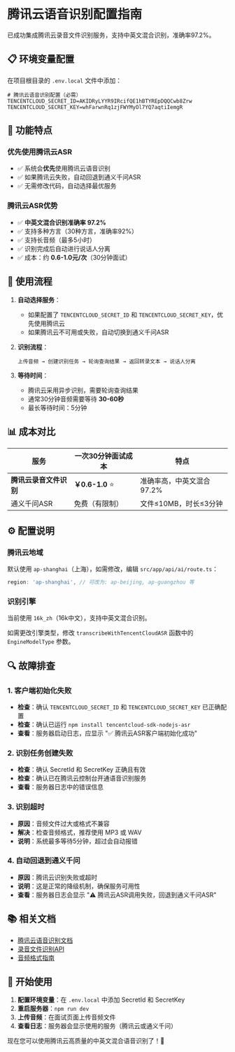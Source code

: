 # 腾讯云语音识别配置指南

已成功集成腾讯云录音文件识别服务，支持中英文混合识别，准确率97.2%。

## 📋 环境变量配置

在项目根目录的 `.env.local` 文件中添加：

```env
# 腾讯云语音识别配置（必需）
TENCENTCLOUD_SECRET_ID=AKIDRyLYYR9IRcifQE1hBTYREpDQQCwb8Zrw
TENCENTCLOUD_SECRET_KEY=whFarwnRq1zjFWYMyOl7YQ7aqtiIemgR
```

## 🎯 功能特点

### 优先使用腾讯云ASR
- ✅ 系统会**优先**使用腾讯云语音识别
- ✅ 如果腾讯云失败，自动回退到通义千问ASR
- ✅ 无需修改代码，自动选择最优服务

### 腾讯云ASR优势
- ✅ **中英文混合识别准确率 97.2%**
- ✅ 支持多种方言（30种方言，准确率92%）
- ✅ 支持长音频（最多5小时）
- ✅ 识别完成后自动进行说话人分离
- ✅ 成本：约 **0.6-1.0元/次**（30分钟面试）

## 🔄 使用流程

1. **自动选择服务**：
   - 如果配置了 `TENCENTCLOUD_SECRET_ID` 和 `TENCENTCLOUD_SECRET_KEY`，优先使用腾讯云
   - 如果腾讯云不可用或失败，自动切换到通义千问ASR

2. **识别流程**：
   ```
   上传音频 → 创建识别任务 → 轮询查询结果 → 返回转录文本 → 说话人分离
   ```

3. **等待时间**：
   - 腾讯云采用异步识别，需要轮询查询结果
   - 通常30分钟音频需要等待 **30-60秒**
   - 最长等待时间：5分钟

## 📊 成本对比

| 服务 | 一次30分钟面试成本 | 特点 |
|------|------------------|------|
| **腾讯云录音文件识别** | **￥0.6-1.0** ⭐ | 准确率高，中英文混合97.2% |
| 通义千问ASR | 免费（有限制） | 文件≤10MB，时长≤3分钟 |

## ⚙️ 配置说明

### 腾讯云地域
默认使用 `ap-shanghai`（上海），如需修改，编辑 `src/app/api/ai/route.ts`：

```typescript
region: 'ap-shanghai', // 可改为: ap-beijing, ap-guangzhou 等
```

### 识别引擎
当前使用 `16k_zh`（16k中文），支持中英文混合识别。

如需更改引擎类型，修改 `transcribeWithTencentCloudASR` 函数中的 `EngineModelType` 参数。

## 🔍 故障排查

### 1. 客户端初始化失败
- **检查**：确认 `TENCENTCLOUD_SECRET_ID` 和 `TENCENTCLOUD_SECRET_KEY` 已正确配置
- **检查**：确认已运行 `npm install tencentcloud-sdk-nodejs-asr`
- **查看**：服务器启动日志，应显示 "✅ 腾讯云ASR客户端初始化成功"

### 2. 识别任务创建失败
- **检查**：确认 SecretId 和 SecretKey 正确且有效
- **检查**：确认已在腾讯云控制台开通语音识别服务
- **查看**：服务器日志中的错误信息

### 3. 识别超时
- **原因**：音频文件过大或格式不兼容
- **解决**：检查音频格式，推荐使用 MP3 或 WAV
- **说明**：系统最多等待5分钟，超过会自动报错

### 4. 自动回退到通义千问
- **原因**：腾讯云识别失败或超时
- **说明**：这是正常的降级机制，确保服务可用性
- **查看**：服务器日志会显示 "⚠️ 腾讯云ASR调用失败，回退到通义千问ASR"

## 📚 相关文档

- [腾讯云语音识别文档](https://cloud.tencent.com/document/product/1093)
- [录音文件识别API](https://cloud.tencent.com/document/product/1093/37823)
- [音频格式指南](./AUDIO_FORMAT_GUIDE.md)

## 🎉 开始使用

1. **配置环境变量**：在 `.env.local` 中添加 SecretId 和 SecretKey
2. **重启服务器**：`npm run dev`
3. **上传音频**：在面试页面上传音频文件
4. **查看日志**：服务器会显示使用的服务（腾讯云或通义千问）

现在您可以使用腾讯云高质量的中英文混合语音识别了！🚀

